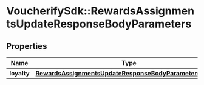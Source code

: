 # VoucherifySdk::RewardsAssignmentsUpdateResponseBodyParameters

## Properties

| Name | Type | Description | Notes |
| ---- | ---- | ----------- | ----- |
| **loyalty** | [**RewardsAssignmentsUpdateResponseBodyParametersLoyalty**](RewardsAssignmentsUpdateResponseBodyParametersLoyalty.md) |  | [optional] |

